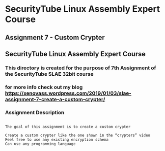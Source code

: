 # SecurityTube Linux Assembly Expert Course

## Assignment 7 - Custom Crypter

## SecurityTube Linux Assembly Expert Course

### This directory is created for the purpose of 7th Assignment of the SecurityTube SLAE 32bit course

### for more info check out my blog https://xenovass.wordpress.com/2019/01/03/slae-assignment-7-create-a-custom-crypter/ 

### Assignment Description 

~~~~~~~

The goal of this assignment is to create a custom crypter 

Create a custom crypter like the one shown in the “crypters” video
Feel free to use any existing encryption schema
Can use any programming language

~~~~~~~~~
